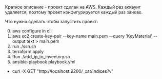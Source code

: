 Краткое описание - проект сделан на AWS. Каждый раз аккаунт удаляется, поэтому проект конфигурируется каждый раз заново. 




Что нужно сделать чтобы запустить проект:



0. aws configure in cli
1. aws ec2 create-key-pair --key-name main.pem --query 'KeyMaterial' --output text > main.pem 
2. run ./ssh.sh
3. terraform apply
4. Run ./add_ip_to_inventory.sh
5. ansible-playbook playbook.yml

* curl -X GET "http://localhost:9200/_cat/indices?v"

